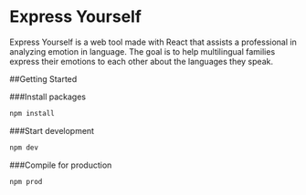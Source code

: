 # Express Yourself
Express Yourself is a web tool made with React that assists a professional in analyzing emotion in language. The goal is to help multilingual families express their emotions to each other about the languages they speak.

##Getting Started

###Install packages

```bash
npm install
```

###Start development

```bash
npm dev
```

###Compile for production

```bash
npm prod
```

